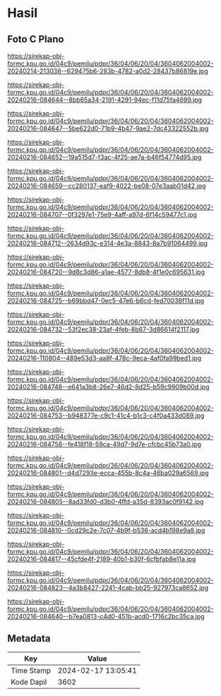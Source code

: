 # Hasil

## Foto C Plano

https://sirekap-obj-formc.kpu.go.id/04c9/pemilu/pdpr/36/04/06/20/04/3604062004002-20240214-213038--629475b6-283b-4782-a0d2-28437b86819e.jpg

https://sirekap-obj-formc.kpu.go.id/04c9/pemilu/pdpr/36/04/06/20/04/3604062004002-20240216-084644--8bb65a34-2191-4291-94ec-f11d75fa4699.jpg

https://sirekap-obj-formc.kpu.go.id/04c9/pemilu/pdpr/36/04/06/20/04/3604062004002-20240216-084647--5be622d0-71b9-4b47-9ae2-7dc43322552b.jpg

https://sirekap-obj-formc.kpu.go.id/04c9/pemilu/pdpr/36/04/06/20/04/3604062004002-20240216-084652--19a515d7-f3ac-4f25-ae7a-b46f54774d95.jpg

https://sirekap-obj-formc.kpu.go.id/04c9/pemilu/pdpr/36/04/06/20/04/3604062004002-20240216-084659--cc280137-eaf9-4022-be08-07e3aab01d42.jpg

https://sirekap-obj-formc.kpu.go.id/04c9/pemilu/pdpr/36/04/06/20/04/3604062004002-20240216-084707--0f3297e1-75e9-4aff-a97d-6f14c59477c1.jpg

https://sirekap-obj-formc.kpu.go.id/04c9/pemilu/pdpr/36/04/06/20/04/3604062004002-20240216-084712--2634d93c-e314-4e3a-8843-8a7b91064499.jpg

https://sirekap-obj-formc.kpu.go.id/04c9/pemilu/pdpr/36/04/06/20/04/3604062004002-20240216-084720--9d8c3d86-a1ae-4577-8db8-4f1e0c695631.jpg

https://sirekap-obj-formc.kpu.go.id/04c9/pemilu/pdpr/36/04/06/20/04/3604062004002-20240216-084725--b69bbd47-0ec5-47e6-b6cd-fed70038f11d.jpg

https://sirekap-obj-formc.kpu.go.id/04c9/pemilu/pdpr/36/04/06/20/04/3604062004002-20240216-084732--53f2ec38-23af-4feb-8b67-3d86614f2117.jpg

https://sirekap-obj-formc.kpu.go.id/04c9/pemilu/pdpr/36/04/06/20/04/3604062004002-20240216-110804--489e53d3-aa8f-478c-9eca-4af0fa99bed1.jpg

https://sirekap-obj-formc.kpu.go.id/04c9/pemilu/pdpr/36/04/06/20/04/3604062004002-20240216-084748--e641a3b8-26e7-46d2-8d25-b59c9909b00d.jpg

https://sirekap-obj-formc.kpu.go.id/04c9/pemilu/pdpr/36/04/06/20/04/3604062004002-20240216-084753--b948377e-c9c1-41c4-b1c3-c4f0a433d089.jpg

https://sirekap-obj-formc.kpu.go.id/04c9/pemilu/pdpr/36/04/06/20/04/3604062004002-20240216-084758--fe418f18-59ca-49d7-9d7e-cfcbc45b73a0.jpg

https://sirekap-obj-formc.kpu.go.id/04c9/pemilu/pdpr/36/04/06/20/04/3604062004002-20240216-084801--d4d7293e-ecca-455b-8c4a-46ba029a6569.jpg

https://sirekap-obj-formc.kpu.go.id/04c9/pemilu/pdpr/36/04/06/20/04/3604062004002-20240216-084805--8ad33fd0-d3b0-4ffd-a35d-8393ac0f9142.jpg

https://sirekap-obj-formc.kpu.go.id/04c9/pemilu/pdpr/36/04/06/20/04/3604062004002-20240216-084810--0cd29c2e-7c07-4b9f-b536-acd4b198e9a8.jpg

https://sirekap-obj-formc.kpu.go.id/04c9/pemilu/pdpr/36/04/06/20/04/3604062004002-20240216-084817--45cfde4f-2189-40b1-b30f-6cfbfab8e11a.jpg

https://sirekap-obj-formc.kpu.go.id/04c9/pemilu/pdpr/36/04/06/20/04/3604062004002-20240216-084823--4a3b8427-2241-4cab-bb25-927973ca8652.jpg

https://sirekap-obj-formc.kpu.go.id/04c9/pemilu/pdpr/36/04/06/20/04/3604062004002-20240216-084640--b7ea0813-c4d0-451b-acd0-1716c2bc35ca.jpg


## Metadata

| Key        | Value               |
| ---------- | ------------------- |
| Time Stamp | 2024-02-17 13:05:41 |
| Kode Dapil | 3602                |



